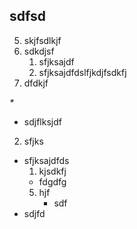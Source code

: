 sdfsd
-

5. skjfsdlkjf
6. sdkdjsf
   1. sfjksajdf
   7. sfjksajdfdslfjkdjfsdkfj
8. dfdkjf

_*_

- sdjflksjdf
2. sfjks
- sfjksajdfds
  1. kjsdkfj
  * fdgdfg
  5. hjf
      * sdf
- sdjfd